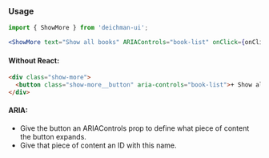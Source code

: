 ### Usage

```jsx
import { ShowMore } from 'deichman-ui';

<ShowMore text="Show all books" ARIAControls="book-list" onClick={onClick} />;
```

#### Without React:

```html
<div class="show-more">
  <button class="show-more__button" aria-controls="book-list">+ Show all books</button>
</div>
```

#### ARIA:

- Give the button an ARIAControls prop to define what piece of content the button expands.
- Give that piece of content an ID with this name.
